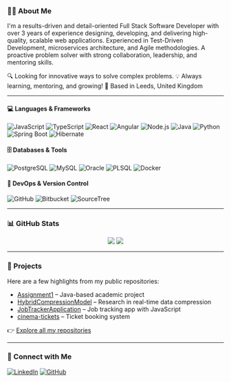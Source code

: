 ### 👩‍💻 About Me

I'm a results-driven and detail-oriented Full Stack Software Developer with over 3 years of experience designing, developing, and delivering high-quality, scalable web applications. 
Experienced in Test-Driven Development, microservices architecture, and Agile methodologies. A proactive problem solver with strong collaboration, leadership, and mentoring skills.

🔍 Looking for innovative ways to solve complex problems. 💡 Always learning, mentoring, and growing! 📍 Based in Leeds, United Kingdom

---

#### 💻 Languages & Frameworks
![JavaScript](https://img.shields.io/badge/JavaScript-F7DF1E?style=flat&logo=javascript&logoColor=black)
![TypeScript](https://img.shields.io/badge/TypeScript-3178C6?style=flat&logo=typescript&logoColor=white)
![React](https://img.shields.io/badge/React-20232A?style=flat&logo=react)
![Angular](https://img.shields.io/badge/Angular-DD0031?style=flat&logo=angular&logoColor=white)
![Node.js](https://img.shields.io/badge/Node.js-339933?style=flat&logo=node-dot-js&logoColor=white)
![Java](https://img.shields.io/badge/Java-ED8B00?style=flat&logo=java&logoColor=white)
![Python](https://img.shields.io/badge/Python-3776AB?style=flat&logo=python&logoColor=white)
![Spring Boot](https://img.shields.io/badge/Spring%20Boot-6DB33F?style=flat&logo=spring-boot&logoColor=white)
![Hibernate](https://img.shields.io/badge/Hibernate-59666C?style=flat&logo=hibernate&logoColor=white)

#### 🗄️ Databases & Tools
![PostgreSQL](https://img.shields.io/badge/PostgreSQL-4169E1?style=flat&logo=postgresql&logoColor=white)
![MySQL](https://img.shields.io/badge/MySQL-4479A1?style=flat&logo=mysql&logoColor=white)
![Oracle](https://img.shields.io/badge/Oracle-F80000?style=flat&logo=oracle&logoColor=white)
![PLSQL](https://img.shields.io/badge/PLSQL-336791?style=flat)
![Docker](https://img.shields.io/badge/Docker-2496ED?style=flat&logo=docker&logoColor=white)

#### 🚀 DevOps & Version Control
![GitHub](https://img.shields.io/badge/GitHub-181717?style=flat&logo=github)
![Bitbucket](https://img.shields.io/badge/Bitbucket-0052CC?style=flat&logo=bitbucket&logoColor=white)
![SourceTree](https://img.shields.io/badge/SourceTree-0052CC?style=flat&logo=sourcetree&logoColor=white)

---

### 📊 GitHub Stats

<p align="center">
  <img src="https://github-readme-stats.vercel.app/api/top-langs/?username=NishadiGunasinghe&layout=compact" />
  <img src="https://github-readme-stats.vercel.app/api?username=NishadiGunasinghe&show_icons=true&theme=default" />
</p>

---

### 📁 Projects

Here are a few highlights from my public repositories:

-  [Assignment1](https://github.com/NishadiGunasinghe/Assignment1) – Java-based academic project
-  [HybridCompressionModel](https://github.com/NishadiGunasinghe/HybridCompressionModel) – Research in real-time data compression
-  [JobTrackerApplication](https://github.com/NishadiGunasinghe/JobTrackerApplication) – Job tracking app with JavaScript
-  [cinema-tickets](https://github.com/NishadiGunasinghe/cinema-tickets) – Ticket booking system

👉 [Explore all my repositories](https://github.com/NishadiGunasinghe?tab=repositories)

---

### 🤝 Connect with Me

[![LinkedIn](https://img.shields.io/badge/LinkedIn-blue?style=flat&logo=linkedin&logoColor=white)](https://www.linkedin.com/in/nishadi-gunasinghe/)
[![GitHub](https://img.shields.io/badge/GitHub-181717?style=flat&logo=github&logoColor=white)](https://github.com/NishadiGunasinghe)
